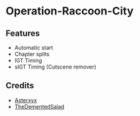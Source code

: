# Operation-Raccoon-City

## Features
  * Automatic start
  * Chapter splits
  * IGT Timing
  * sIGT Timing (Cutscene remover)

## Credits
  * [Asterxyx](https://github.com/Asterxyx)
  * [TheDementedSalad](https://github.com/TheDementedSalad)
